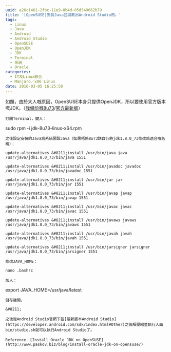 ```yaml
---
uuid: a26c1461-2fbc-11e9-8b4d-05d549662b79
title: '[OpenSUSE]安裝Java並調教出Android Studio用。'
tags:
  - Linux
  - Java
  - Android
  - Android Studio
  - OpenSUSE
  - OpenJDK
  - JDK
  - Terminal
  - 系統
  - Oracle
categories:
  - IT及Linux綜合
  - Manjaro／x86 Linux
date: 2016-03-05 16:25:50
---
```


如題，由於大人嘅原因，OpenSUSE本身只提供OpenJDK，所以要使用官方版本嘅JDK。（[我備份嘅8u73](https://mega.nz/#!7N1TDD6Z!2KZ0zXBh7caSYtso_VnyUzx1uhMbW0cYDT7QGqpt_-w)/[官方最新版](http://www.oracle.com/technetwork/java/javase/downloads/jdk8-downloads-2133151.html)）

	打開Terminal，鍵入：


sudo rpm -i jdk-8u73-linux-x64.rpm

	之後設定安裝的Java爲系統預設Java（如果唔係8u73請自行將jdk1.8.0_73修改爲適合嘅名稱）：

	update-alternatives &#8211;install /usr/bin/java java /usr/java/jdk1.8.0_73/bin/java 1551

	update-alternatives &#8211;install /usr/bin/javadoc javadoc /usr/java/jdk1.8.0_73/bin/javadoc 1551

	update-alternatives &#8211;install /usr/bin/jar jar /usr/java/jdk1.8.0_73/bin/jar 1551

	update-alternatives &#8211;install /usr/bin/javap javap /usr/java/jdk1.8.0_73/bin/javap 1551

	update-alternatives &#8211;install /usr/bin/javac javac /usr/java/jdk1.8.0_73/bin/javac 1551

	update-alternatives &#8211;install /usr/bin/javaws javaws /usr/java/jdk1.8.0_73/bin/javaws 1551

	update-alternatives &#8211;install /usr/bin/javah javah /usr/java/jdk1.8.0_73/bin/javah 1551

	update-alternatives &#8211;install /usr/bin/jarsigner jarsigner /usr/java/jdk1.8.0_73/bin/jarsigner 1551

	修改JAVA_HOME：

	nano .bashrc

	加入：


export JAVA_HOME=/usr/java/latest

	儲存離開。

	&#8211;

	之後從Android Studio官網下載[最新版本Android Studio](https://developer.android.com/sdk/index.html#Other)之後解壓縮並執行入面bin/studio.sh就可以執行Android Studio了。

	Reference：[Install Oracle JDK on OpenSUSE](http://www.paskov.biz/blog/install-oracle-jdk-on-opensuse/)
